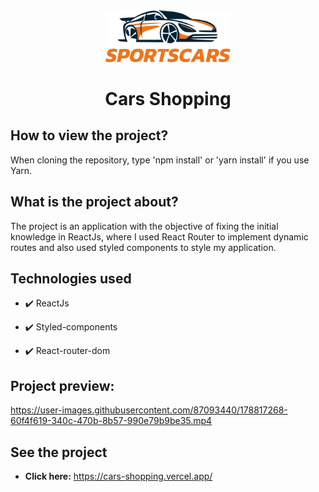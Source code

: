 <div align="center">
 <img src="./src/assets/images/car-logo.svg" alt="car logo" width="200" >
 <h1> Cars Shopping </h1>
</div>


## How to view the project?
When cloning the repository, type 'npm install' or 'yarn install' if you use Yarn.

## What is the project about?
The project is an application with the objective of fixing the initial knowledge in ReactJs, where I used React Router to implement dynamic routes and also used styled components to style my application.

## Technologies used

- ✔️ ReactJs

- ✔️ Styled-components

- ✔️ React-router-dom

## Project preview:

https://user-images.githubusercontent.com/87093440/178817268-60f4f619-340c-470b-8b57-990e79b9be35.mp4

## See the project

- <strong>Click here:</strong> https://cars-shopping.vercel.app/




